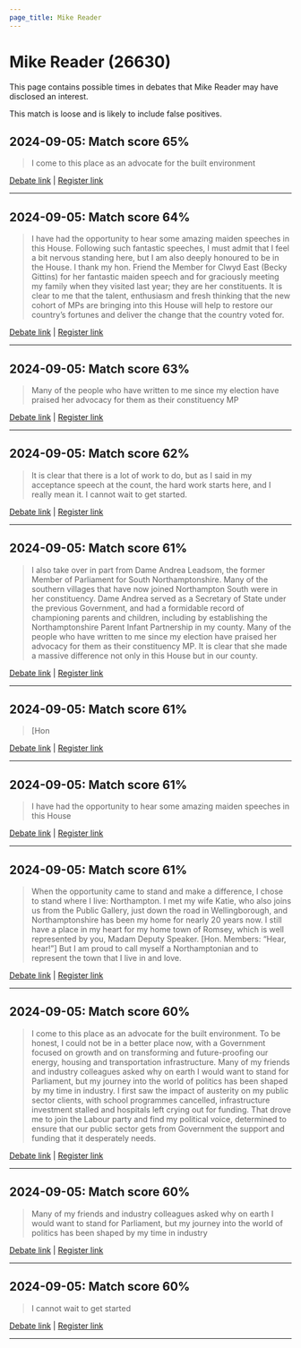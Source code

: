 ```yaml
---
page_title: Mike Reader
---
```


# Mike Reader  (26630)

This page contains possible times in debates that Mike Reader may have disclosed an interest.

This match is loose and is likely to include false positives. 



## 2024-09-05: Match score 65%

>I come to this place as an advocate for the built environment

[Debate link](https://www.theyworkforyou.com/debates/?id=2024-09-05b.474.2) | [Register link](https://www.theyworkforyou.com/mp/26630/register)


---



## 2024-09-05: Match score 64%

>I have had the opportunity to hear some amazing maiden speeches in this House. Following such fantastic speeches, I must admit that I feel a bit nervous standing here, but I am also deeply honoured to be in the House. I thank my hon. Friend the Member for Clwyd East (Becky Gittins) for her fantastic maiden speech and for graciously meeting my family when they visited last year; they are her constituents. It is clear to me that the talent, enthusiasm and fresh thinking that the new cohort of MPs are bringing into this House will help to restore our country’s fortunes and deliver the change that the country voted for.

[Debate link](https://www.theyworkforyou.com/debates/?id=2024-09-05b.474.2) | [Register link](https://www.theyworkforyou.com/mp/26630/register)


---



## 2024-09-05: Match score 63%

>Many of the people who have written to me since my election have praised her advocacy for them as their constituency MP

[Debate link](https://www.theyworkforyou.com/debates/?id=2024-09-05b.474.2) | [Register link](https://www.theyworkforyou.com/mp/26630/register)


---



## 2024-09-05: Match score 62%

>It is clear that there is a lot of work to do, but as I said in my acceptance speech at the count, the hard work starts here, and I really mean it. I cannot wait to get started.

[Debate link](https://www.theyworkforyou.com/debates/?id=2024-09-05b.474.2) | [Register link](https://www.theyworkforyou.com/mp/26630/register)


---



## 2024-09-05: Match score 61%

>I also take over in part from Dame Andrea Leadsom, the former Member of Parliament for South Northamptonshire. Many of the southern villages that have now joined Northampton South were in her constituency. Dame Andrea served as a Secretary of State under the previous Government, and had a formidable record of championing parents and children, including by establishing the Northamptonshire Parent Infant Partnership in my county. Many of the people who have written to me since my election have praised her advocacy for them as their constituency MP. It is clear that she made a massive difference not only in this House but in our county.

[Debate link](https://www.theyworkforyou.com/debates/?id=2024-09-05b.474.2) | [Register link](https://www.theyworkforyou.com/mp/26630/register)


---



## 2024-09-05: Match score 61%

>[Hon

[Debate link](https://www.theyworkforyou.com/debates/?id=2024-09-05b.474.2) | [Register link](https://www.theyworkforyou.com/mp/26630/register)


---



## 2024-09-05: Match score 61%

>I have had the opportunity to hear some amazing maiden speeches in this House

[Debate link](https://www.theyworkforyou.com/debates/?id=2024-09-05b.474.2) | [Register link](https://www.theyworkforyou.com/mp/26630/register)


---



## 2024-09-05: Match score 61%

>When the opportunity came to stand and make a difference, I chose to stand where I live: Northampton. I met my wife Katie, who also joins us from the Public Gallery, just down the road in Wellingborough, and Northamptonshire has been my home for nearly 20 years now. I still have a place in my heart for my home town of Romsey, which is well represented by you, Madam Deputy Speaker. [Hon. Members: “Hear, hear!”] But I am proud to call myself a Northamptonian and to represent the town that I live in and love.

[Debate link](https://www.theyworkforyou.com/debates/?id=2024-09-05b.474.2) | [Register link](https://www.theyworkforyou.com/mp/26630/register)


---



## 2024-09-05: Match score 60%

>I come to this place as an advocate for the built environment. To be honest, I could not be in a better place now, with a Government focused on growth and on transforming and future-proofing our energy, housing and transportation infrastructure. Many of my friends and industry colleagues asked why on earth I would want to stand for Parliament, but my journey into the world of politics has been shaped by my time in industry. I first saw the impact of austerity on my public sector clients, with school programmes cancelled, infrastructure investment stalled and hospitals left crying out for funding. That drove me to join the Labour party and find my political voice, determined to ensure that our public sector gets from Government the support and funding that it desperately needs.

[Debate link](https://www.theyworkforyou.com/debates/?id=2024-09-05b.474.2) | [Register link](https://www.theyworkforyou.com/mp/26630/register)


---



## 2024-09-05: Match score 60%

>Many of my friends and industry colleagues asked why on earth I would want to stand for Parliament, but my journey into the world of politics has been shaped by my time in industry

[Debate link](https://www.theyworkforyou.com/debates/?id=2024-09-05b.474.2) | [Register link](https://www.theyworkforyou.com/mp/26630/register)


---



## 2024-09-05: Match score 60%

>I cannot wait to get started

[Debate link](https://www.theyworkforyou.com/debates/?id=2024-09-05b.474.2) | [Register link](https://www.theyworkforyou.com/mp/26630/register)


---


